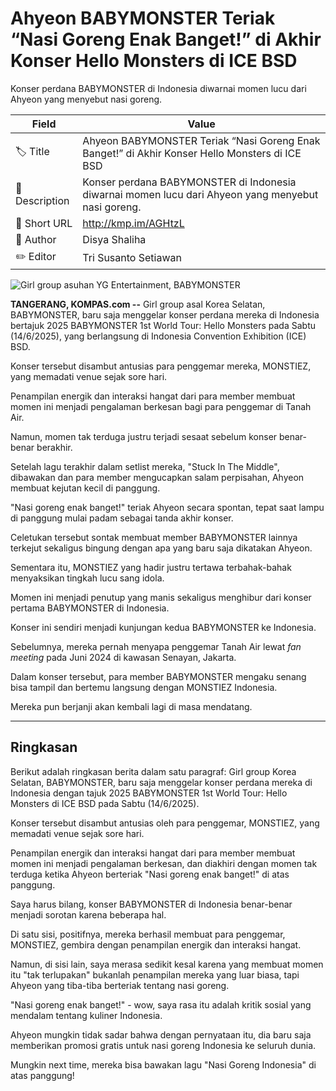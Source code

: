 # Ahyeon BABYMONSTER Teriak “Nasi Goreng Enak Banget!” di Akhir Konser Hello Monsters di ICE BSD

Konser perdana BABYMONSTER di Indonesia diwarnai momen lucu dari Ahyeon yang menyebut nasi goreng.

| Field         | Value                                                       |
|---------------|-------------------------------------------------------------|
| 🏷️ Title       | Ahyeon BABYMONSTER Teriak “Nasi Goreng Enak Banget!” di Akhir Konser Hello Monsters di ICE BSD |
| 📝 Description | Konser perdana BABYMONSTER di Indonesia diwarnai momen lucu dari Ahyeon yang menyebut nasi goreng. |
| 🔗 Short URL   | http://kmp.im/AGHtzL |
| 👤 Author      | Disya Shaliha |
| ✏️ Editor      | Tri Susanto Setiawan |

![Girl group asuhan YG Entertainment, BABYMONSTER](https://asset.kompas.com/crops/fVZghHkne7_TOGqdPQoTwZOerEE=/0x0:900x600/750x500/data/photo/2024/04/01/660a0cdeadb90.jpg)

**TANGERANG, KOMPAS.com --** Girl group asal Korea Selatan, BABYMONSTER, baru saja menggelar konser perdana mereka di Indonesia bertajuk 2025 BABYMONSTER 1st World Tour: Hello Monsters pada Sabtu (14/6/2025), yang berlangsung di Indonesia Convention Exhibition (ICE) BSD.

Konser tersebut disambut antusias para penggemar mereka, MONSTIEZ, yang memadati venue sejak sore hari.

Penampilan energik dan interaksi hangat dari para member membuat momen ini menjadi pengalaman berkesan bagi para penggemar di Tanah Air.

Namun, momen tak terduga justru terjadi sesaat sebelum konser benar-benar berakhir.

Setelah lagu terakhir dalam setlist mereka, "Stuck In The Middle", dibawakan dan para member mengucapkan salam perpisahan, Ahyeon membuat kejutan kecil di panggung.

\"Nasi goreng enak banget!\" teriak Ahyeon secara spontan, tepat saat lampu di panggung mulai padam sebagai tanda akhir konser.

Celetukan tersebut sontak membuat member BABYMONSTER lainnya terkejut sekaligus bingung dengan apa yang baru saja dikatakan Ahyeon.

Sementara itu, MONSTIEZ yang hadir justru tertawa terbahak-bahak menyaksikan tingkah lucu sang idola.

Momen ini menjadi penutup yang manis sekaligus menghibur dari konser pertama BABYMONSTER di Indonesia.

Konser ini sendiri menjadi kunjungan kedua BABYMONSTER ke Indonesia.

Sebelumnya, mereka pernah menyapa penggemar Tanah Air lewat *fan meeting* pada Juni 2024 di kawasan Senayan, Jakarta.

Dalam konser tersebut, para member BABYMONSTER mengaku senang bisa tampil dan bertemu langsung dengan MONSTIEZ Indonesia.

Mereka pun berjanji akan kembali lagi di masa mendatang.

---
## Ringkasan

Berikut adalah ringkasan berita dalam satu paragraf: Girl group Korea Selatan, BABYMONSTER, baru saja menggelar konser perdana mereka di Indonesia dengan tajuk 2025 BABYMONSTER 1st World Tour: Hello Monsters di ICE BSD pada Sabtu (14/6/2025).

 Konser tersebut disambut antusias oleh para penggemar, MONSTIEZ, yang memadati venue sejak sore hari.

 Penampilan energik dan interaksi hangat dari para member membuat momen ini menjadi pengalaman berkesan, dan diakhiri dengan momen tak terduga ketika Ahyeon berteriak "Nasi goreng enak banget!" di atas panggung.



Saya harus bilang, konser BABYMONSTER di Indonesia benar-benar menjadi sorotan karena beberapa hal.

 Di satu sisi, positifnya, mereka berhasil membuat para penggemar, MONSTIEZ, gembira dengan penampilan energik dan interaksi hangat.

 Namun, di sisi lain, saya merasa sedikit kesal karena yang membuat momen itu "tak terlupakan" bukanlah penampilan mereka yang luar biasa, tapi Ahyeon yang tiba-tiba berteriak tentang nasi goreng.

 "Nasi goreng enak banget!" - wow, saya rasa itu adalah kritik sosial yang mendalam tentang kuliner Indonesia.

 Ahyeon mungkin tidak sadar bahwa dengan pernyataan itu, dia baru saja memberikan promosi gratis untuk nasi goreng Indonesia ke seluruh dunia.

 Mungkin next time, mereka bisa bawakan lagu "Nasi Goreng Indonesia" di atas panggung!
